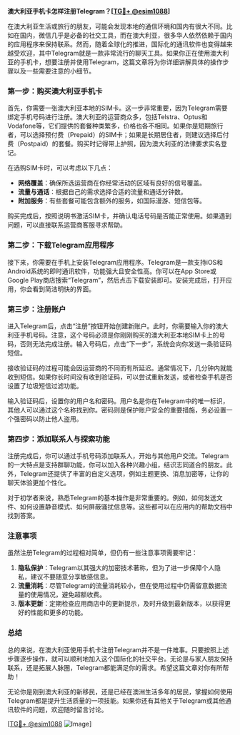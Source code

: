 **澳大利亚手机卡怎样注册Telegram？[[TG💪+ @esim1088](https://t.me/s/esim1088)]**

在澳大利亚生活或旅行的朋友，可能会发现本地的通信环境和国内有很大不同。比如在国内，微信几乎是必备的社交工具，而在澳大利亚，很多华人依然依赖于国内的应用程序来保持联系。然而，随着全球化的推进，国际化的通讯软件也变得越来越受欢迎，其中Telegram就是一款非常流行的聊天工具。如果你正在使用澳大利亚的手机卡，想要注册并使用Telegram，这篇文章将为你详细讲解具体的操作步骤以及一些需要注意的小细节。

### 第一步：购买澳大利亚手机卡

首先，你需要一张澳大利亚本地的SIM卡。这一步非常重要，因为Telegram需要绑定手机号码进行注册。澳大利亚的运营商众多，包括Telstra、Optus和Vodafone等，它们提供的套餐种类繁多，价格也各不相同。如果你是短期旅行者，可以选择预付费（Prepaid）的SIM卡；如果是长期居住者，则建议选择后付费（Postpaid）的套餐。购买时记得带上护照，因为澳大利亚的法律要求实名登记。

在选购SIM卡时，可以考虑以下几点：

- **网络覆盖**：确保所选运营商在你经常活动的区域有良好的信号覆盖。
- **流量与通话**：根据自己的需求选择合适的流量和通话分钟数。
- **附加服务**：有些套餐可能包含额外的服务，如国际漫游、短信包等。

购买完成后，按照说明书激活SIM卡，并确认电话号码是否能正常使用。如果遇到问题，可以直接联系运营商客服寻求帮助。

### 第二步：下载Telegram应用程序

接下来，你需要在手机上安装Telegram应用程序。Telegram是一款支持iOS和Android系统的即时通讯软件，功能强大且安全性高。你可以在App Store或Google Play商店搜索“Telegram”，然后点击下载安装即可。安装完成后，打开应用，你会看到简洁明快的界面。

### 第三步：注册账户

进入Telegram后，点击“注册”按钮开始创建新账户。此时，你需要输入你的澳大利亚手机号码。注意，这个号码必须是你刚刚购买的澳大利亚本地SIM卡上的号码，否则无法完成注册。输入号码后，点击“下一步”，系统会向你发送一条验证码短信。

接收验证码的过程可能会因运营商的不同而有所延迟。通常情况下，几分钟内就能收到短信。如果你长时间没有收到验证码，可以尝试重新发送，或者检查手机是否设置了垃圾短信过滤功能。

输入验证码后，设置你的用户名和密码。用户名是你在Telegram中的唯一标识，其他人可以通过这个名称找到你。密码则是保护账户安全的重要措施，务必设置一个强密码以防止他人盗用。

### 第四步：添加联系人与探索功能

注册完成后，你可以通过手机号码添加联系人，开始与其他用户交流。Telegram的一大特点是支持群聊功能，你可以加入各种兴趣小组，结识志同道合的朋友。此外，Telegram还提供了丰富的自定义选项，例如主题更换、消息加密等，让你的聊天体验更加个性化。

对于初学者来说，熟悉Telegram的基本操作是非常重要的。例如，如何发送文件、如何设置静音模式、如何屏蔽骚扰信息等。这些都可以在应用内的帮助文档中找到答案。

### 注意事项

虽然注册Telegram的过程相对简单，但仍有一些注意事项需要牢记：

1. **隐私保护**：Telegram以其强大的加密技术著称，但为了进一步保障个人隐私，建议不要随意分享敏感信息。
2. **流量消耗**：尽管Telegram的流量消耗较小，但在使用过程中仍需留意数据流量的使用情况，避免超额收费。
3. **版本更新**：定期检查应用商店中的更新提示，及时升级到最新版本，以获得更好的性能和更多的功能。

### 总结

总的来说，在澳大利亚使用手机卡注册Telegram并不是一件难事。只要按照上述步骤逐步操作，就可以顺利地加入这个国际化的社交平台。无论是与家人朋友保持联系，还是拓展人脉圈，Telegram都能满足你的需求。希望这篇文章对你有所帮助！

无论你是刚到澳大利亚的新移民，还是已经在澳洲生活多年的居民，掌握如何使用Telegram都是提升生活质量的一项技能。如果你还有其他关于Telegram或其他通讯软件的问题，欢迎随时留言讨论。

[[TG💪+ @esim1088](https://t.me/s/esim1088) ![Image](https://i.postimg.cc/4NQfJmqS/Snipaste-2025-05-13-00-14-12.png)]